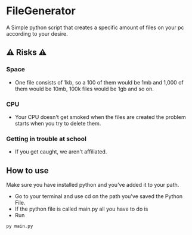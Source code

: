 # FileGenerator
A Simple python script that creates a specific amount of files on your pc according to your desire.

## ⚠️ Risks ⚠️
### Space
- One file consists of 1kb, so a 100 of them would be 1mb and 1,000 of them would be 10mb, 100k files would be 1gb and so on.

### CPU
- Your CPU doesn't get smoked when the files are created the problem starts when you try to delete them.

### Getting in trouble at school
- If you get caught, we aren't affiliated.


## How to use
Make sure you have installed python and you've added it to your path.
- Go to your terminal and use cd on the path you've saved the Python File.
- If the python file is called main.py all you have to do is
- Run
```
py main.py
```
